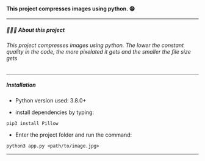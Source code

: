 

#### This project compresses images using python. 😁
------------
##### 👨🏻‍💻 About this project
###### This project compresses images using python. The lower the constant quality in the code, the more pixelated it gets and the smaller the file size gets
------------
##### Installation


- Python version used: 3.8.0+


- install dependencies by typing:
```
pip3 install Pillow
```

- Enter the project folder and run the command:
```
python3 app.py <path/to/image.jpg>
```


------------


